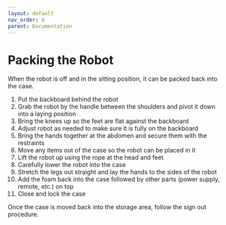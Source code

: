 ```yaml
---
layout: default
nav_order: 6
parent: Documentation
---
```


# Packing the Robot
When the robot is off and in the sitting position, it can be packed back into the case.

1. Put the backboard behind the robot
2. Grab the robot by the handle between the shoulders and pivot it down into a laying position
3. Bring the knees up so the feet are flat against the backboard
4. Adjust robot as needed to make sure it is fully on the backboard
5. Bring the hands together at the abdomen and secure them with the restraints
6. Move any items out of the case so the robot can be placed in it
7. Lift the robot up using the rope at the head and feet
8. Carefully lower the robot into the case
9. Stretch the legs out straight and lay the hands to the sides of the robot
10. Add the foam back into the case followed by other parts (power supply, remote, etc.) on top
11. Close and lock the case

Once the case is moved back into the storage area, follow the sign out procedure.
